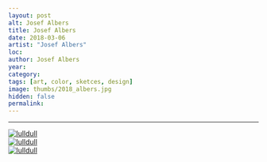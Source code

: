 ```yaml
---
layout: post
alt: Josef Albers
title: Josef Albers
date: 2018-03-06
artist: "Josef Albers"
loc: 
author: Josef Albers
year: 
category: 
tags: [art, color, sketces, design]
image: thumbs/2018_albers.jpg
hidden: false
permalink:
---
```






---



<div class="post_image">
	<a href="{{ site.baseurl }}/images/posts/2018_albers/001.jpg" target="_blank">
	<img src="{{ site.baseurl }}/images/posts/2018_albers/001.jpg" alt="lulldull"></a>
</div>

<div class="post_image">
	<a href="{{ site.baseurl }}/images/posts/2018_albers/002.jpg" target="_blank">
	<img src="{{ site.baseurl }}/images/posts/2018_albers/002.jpg" alt="lulldull"></a>
</div>

<div class="post_image">
	<a href="{{ site.baseurl }}/images/posts/2018_albers/003.jpg" target="_blank">
	<img src="{{ site.baseurl }}/images/posts/2018_albers/003.jpg" alt="lulldull"></a>
</div>